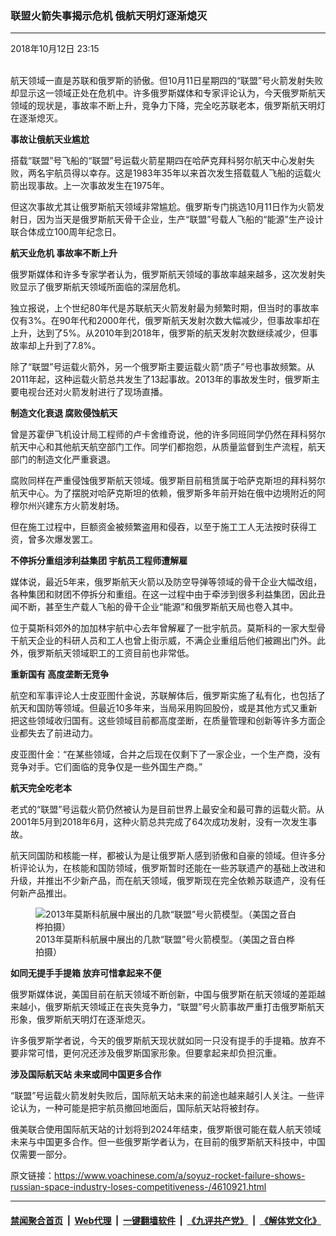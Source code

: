 ### 联盟火箭失事揭示危机 俄航天明灯逐渐熄灭
------------------------

<div class="published">
 <span class="date" title="中国时间">
  <time datetime="2018-10-12T23:15:28+08:00">
   2018年10月12日 23:15
  </time>
 </span>
</div>
<br/>
<div class="wsw">
 <p>
  航天领域一直是苏联和俄罗斯的骄傲。但10月11日星期四的“联盟”号火箭发射失败却显示这一领域正处在危机中。许多俄罗斯媒体和专家评论认为，今天俄罗斯航天领域的现状是，事故率不断上升，竞争力下降，完全吃苏联老本，俄罗斯航天明灯在逐渐熄灭。
 </p>
 <p>
  <strong>
   事故让俄航天业尴尬
  </strong>
 </p>
 <p>
  搭载“联盟”号飞船的“联盟”号运载火箭星期四在哈萨克拜科努尔航天中心发射失败，两名宇航员得以幸存。这是1983年35年以来首次发生搭载载人飞船的运载火箭出现事故。上一次事故发生在1975年。
 </p>
 <p>
  但这次事故尤其让俄罗斯航天领域非常尴尬。俄罗斯专门挑选10月11日作为火箭发射日，因为当天是俄罗斯航天骨干企业，生产“联盟”号载人飞船的“能源”生产设计联合体成立100周年纪念日。
 </p>
 <p>
  <strong>
   航天业危机
  </strong>
  <strong>
   事故率不断上升
  </strong>
 </p>
 <p>
  俄罗斯媒体和许多专家学者认为，俄罗斯航天领域的事故率越来越多，这次发射失败显示了俄罗斯航天领域所面临的深层危机。
 </p>
 <p>
  独立报说，上个世纪80年代是苏联航天火箭发射最为频繁时期，但当时的事故率仅有3%。在90年代和2000年代，俄罗斯航天发射次数大幅减少，但事故率却在上升，达到了5%。从2010年到2018年，俄罗斯的航天发射次数继续减少，但事故率却上升到了7.8%。
 </p>
 <p>
  除了“联盟”号运载火箭外，另一个俄罗斯主要运载火箭“质子”号也事故频繁。从2011年起，这种运载火箭总共发生了13起事故。2013年的事故发生时，俄罗斯主要电视台还对火箭发射进行了现场直播。
 </p>
 <p>
  <strong>
   制造文化衰退
  </strong>
  <strong>
   腐败侵蚀航天
  </strong>
 </p>
 <p>
  曾是苏霍伊飞机设计局工程师的卢卡舍维奇说，他的许多同班同学仍然在拜科努尔航天中心和其他航天航空部门工作。同学们都抱怨，从质量监督到生产流程，航天部门的制造文化严重衰退。
 </p>
 <p>
  腐败同样在严重侵蚀俄罗斯航天领域。俄罗斯目前租赁属于哈萨克斯坦的拜科努尔航天中心。为了摆脱对哈萨克斯坦的依赖，俄罗斯多年前开始在俄中边境附近的阿穆尔州兴建东方火箭发射场。
 </p>
 <p>
  但在施工过程中，巨额资金被频繁盗用和侵吞，以至于施工工人无法按时获得工资，曾多次爆发罢工。
 </p>
 <p>
  <strong>
   不停拆分重组涉利益集团
  </strong>
  <strong>
   宇航员工程师遭解雇
  </strong>
 </p>
 <p>
  媒体说，最近5年来，俄罗斯航天火箭以及防空导弹等领域的骨干企业大幅改组，各种集团和财团不停拆分和重组。在这一过程中由于牵涉到很多利益集团，因此丑闻不断，甚至生产载人飞船的骨干企业“能源”和俄罗斯航天局也卷入其中。
 </p>
 <p>
  位于莫斯科郊外的加加林宇航中心去年曾解雇了一批宇航员。莫斯科的一家大型骨干航天企业的科研人员和工人也曾上街示威，不满企业重组后他们被踢出门外。此外，俄罗斯航天领域职工的工资目前也非常低。
 </p>
 <p>
  <strong>
   重新国有
  </strong>
  <strong>
   高度垄断无竞争
  </strong>
 </p>
 <p>
  航空和军事评论人士皮亚图什金说，苏联解体后，俄罗斯实施了私有化，也包括了航天和国防等领域。但最近10多年来，当局采用购回股份，或是其他方式又重新把这些领域收归国有。这些领域目前都高度垄断，在质量管理和创新等许多方面企业都失去了前进动力。
 </p>
 <p>
  皮亚图什金：“在某些领域，合并之后现在仅剩下了一家企业，一个生产商，没有竞争对手。它们面临的竞争仅是一些外国生产商。”
 </p>
 <p>
  <strong>
   航天完全吃老本
  </strong>
 </p>
 <p>
  老式的“联盟”号运载火箭仍然被认为是目前世界上最安全和最可靠的运载火箭。从2001年5月到2018年6月，这种火箭总共完成了64次成功发射，没有一次发生事故。
 </p>
 <p>
  航天同国防和核能一样，都被认为是让俄罗斯人感到骄傲和自豪的领域。但许多分析评论认为，在核能和国防领域，俄罗斯暂时还能在一些苏联遗产的基础上改进和升级，并推出不少新产品，而在航天领域，俄罗斯现在完全依赖苏联遗产，没有任何新产品推出。
 </p>
 <div class="wsw__embed">
  <figure class="media-image js-media-expand">
   <div class="img-wrap">
    <div class="thumb">
     <img alt="2013年莫斯科航展中展出的几款“联盟”号火箭模型。（美国之音白桦拍摄）" src="https://gdb.voanews.com/5BC62E0C-646F-4D82-9ABA-E1BEEEE70DDC_w250_r0_s.jpg"/>
    </div>
    <span class="ico ico-fullscreen ico--media-expand ico--rounded">
    </span>
   </div>
   <figcaption>
    <span class="caption">
     2013年莫斯科航展中展出的几款“联盟”号火箭模型。（美国之音白桦拍摄）
    </span>
   </figcaption>
  </figure>
 </div>
 <p>
  <strong>
   如同无提手手提箱
  </strong>
  <strong>
   放弃可惜拿起来不便
  </strong>
 </p>
 <p>
  俄罗斯媒体说，美国目前在航天领域不断创新，中国与俄罗斯在航天领域的差距越来越小，俄罗斯航天领域正在丧失竞争力，“联盟”号火箭事故严重打击俄罗斯航天形象，俄罗斯航天明灯在逐渐熄灭。
 </p>
 <p>
  许多俄罗斯学者说，今天的俄罗斯航天现状就如同一只没有提手的手提箱。放弃不要非常可惜，更何况还涉及俄罗斯国家形象。但要拿起来却负担沉重。
 </p>
 <p>
  <strong>
   涉及国际航天站
  </strong>
  <strong>
   未来或同中国更多合作
  </strong>
 </p>
 <p>
  “联盟”号运载火箭发射失败后，国际航天站未来的前途也越来越引人关注。一些评论认为，一种可能是把宇航员撤回地面后，国际航天站将被封存。
 </p>
 <p>
  俄美联合使用国际航天站的计划将到2024年结束，俄罗斯很可能在载人航天领域未来与中国更多合作。但一些俄罗斯学者认为，在目前的俄罗斯航天科技中，中国仅需要一部分。
 </p>
</div>

原文链接：https://www.voachinese.com/a/soyuz-rocket-failure-shows-russian-space-industry-loses-competitiveness-/4610921.html


------------------------
#### [禁闻聚合首页](https://github.com/gfw-breaker/banned-news/blob/master/README.md) &nbsp;|&nbsp; [Web代理](https://github.com/gfw-breaker/open-proxy/blob/master/README.md) &nbsp;|&nbsp;  [一键翻墙软件](https://github.com/gfw-breaker/nogfw/blob/master/README.md) &nbsp;|&nbsp; [《九评共产党》](https://github.com/gfw-breaker/9ping.md/blob/master/README.md#九评之一评共产党是什么) &nbsp;|&nbsp; [《解体党文化》](https://github.com/gfw-breaker/jtdwh.md/blob/master/README.md#绪论)